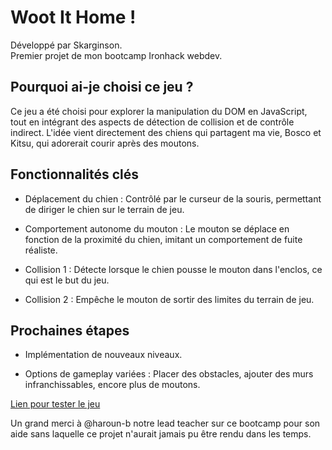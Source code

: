 # Woot It Home !

Développé par Skarginson. <br>
Premier projet de mon bootcamp Ironhack webdev.

## Pourquoi ai-je choisi ce jeu ?

Ce jeu a été choisi pour explorer la manipulation du DOM en JavaScript, tout en intégrant des aspects de détection de collision et de contrôle indirect.
L'idée vient directement des chiens qui partagent ma vie, Bosco et Kitsu, qui adorerait courir après des moutons.

## Fonctionnalités clés

- Déplacement du chien : Contrôlé par le curseur de la souris, permettant de diriger le chien sur le terrain de jeu.

- Comportement autonome du mouton : Le mouton se déplace en fonction de la proximité du chien, imitant un comportement de fuite réaliste.

- Collision 1 : Détecte lorsque le chien pousse le mouton dans l'enclos, ce qui est le but du jeu.

- Collision 2 : Empêche le mouton de sortir des limites du terrain de jeu.

## Prochaines étapes

- Implémentation de nouveaux niveaux.

- Options de gameplay variées : Placer des obstacles, ajouter des murs infranchissables, encore plus de moutons.

[Lien pour tester le jeu](https://skarginson.github.io/project1---Woof-It-Home-/)

Un grand merci à @haroun-b notre lead teacher sur ce bootcamp pour son aide sans laquelle ce projet n'aurait jamais pu être rendu dans les temps. 

